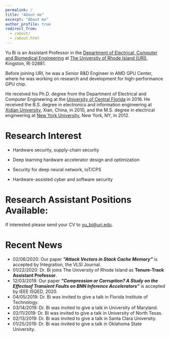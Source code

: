 ```yaml
---
permalink: /
title: "About me"
excerpt: "About me"
author_profile: true
redirect_from: 
  - /about/
  - /about.html
---
```


Yu Bi is an Assistant Professor in the [Department of Electrical, Computer and Biomedical Engineering](https://web.uri.edu/ecbe/) at [The University of Rhode Island (URI)](https://www.uri.edu/), Kingston, RI 02881.

Before joining URI, he was a Senior R&D Engineer in AMD GPU Center, where he was working on research and development for high-performance GPU chip. 

He received his Ph.D. degree from the Department of Electrical and Computer Engineering at the [University of Central Florida](https://www.ucf.edu/) in 2016. He received the B.S. degree in electronics and information engineering at [Xidian University](https://en.xidian.edu.cn/), Xian, China, in 2010, and the M.S. degree in electrical engineering at [New York University](http://www.nyu.edu), New York, NY, in 2012.

Research Interest
=======
* Hardware security, supply-chain security

* Deep learning hardware accelerator design and optimization

* Security for deep neural network, IoT/CPS

* Hardware-assisted cyber and software security


Research Assistant Positions Available:
======
If interested please send your CV to yu_bi@uri.edu.


Recent News
======

* 02/06/2020: Our paper ***"Attack Vectors in Stack Cache Memory"*** is accepted by Integration, the VLSI Journal.
* 01/22/2020: Dr. Bi joins The University of Rhode Island as **Tenure-Track Assistant Professor**.
* 12/03/2019: Our paper ***"Compression or Corruption? A Study on the Effectsof Transient Faults on BNN Inference Accelerators"*** is accepted by IEEE ISQED, 2020. 
* 04/05/2019: Dr. Bi was invited to give a talk in Florida Institute of Technology.
* 03/14/2019: Dr. Bi was invited to give a talk in University of Maryland.
* 02/11/2019: Dr. Bi was invited to give a talk in University of North Texas.
* 02/13/2019: Dr. Bi was invited to give a talk in Santa Clara University.
* 01/25/2019: Dr. Bi was invited to give a talk in Oklahoma State University.
 


